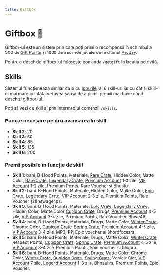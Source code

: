 ```yaml
---
title: Giftbox
---
```


# Giftbox 🎁
Giftbox-ul este un sistem prin care poți primi o recompensă în schimbul a 300 de [Gift Points](./methods.md) și 1800 de secunde jucate de la ultimul [Payday](./payday.md).

Pentru a deschide giftbox-ul folosește comanda `/getgift` la locația potrivită.

## Skills
Sistemul funcționează similar ca și cu [joburile](../joburi/index.md#skill), ai 6 skill-uri iar cu cât ai skill-ul mai mare cu atâta vei avea șansa de a primii premii mai bune când deschizi giftbox-ul.

Poți să vezi ce skill ai prin intermediul comenzii `/skills`.

### Puncte necesare pentru avansarea în skill
- **Skill 2**: 20
- **Skill 3**: 50
- **Skill 4**: 85
- **Skill 5**: 135
- **Skill 6**: 200

### Premii posibile în funcție de skill
- **Skill 1**: bani, B-Hood Points, Materiale, [Rare Crate](./crates.md#rare-crate-📦), Hidden Color, Matte Color, [Rare Crate](./crates.md#epic-crate-📦), [Legendary Crate](./crates.md#legendary-crate-📦), [Premium Account](./account%20upgrades/premium) 1-3 zile, [VIP Account](./account%20upgrades/vip) 1-2 zile, Premium Points, Rare Voucher și Bhuster.
- **Skill 2**: bani, B-Hood Points, Materiale, Hidden Color, Matte Color, [Epic Crate](./crates.md#epic-crate-📦), [Legendary Crate](./crates.md#legendary-crate-📦), [VIP Account](./account%20upgrades/vip) 2-3 zile, Premium Points, Rare Voucher și Bhswagenps.
- **Skill 3**: bani, B-Hood Points, Materiale, [Epic Crate](./crates.md#epic-crate-📦), [Legendary Crate](./crates.md#legendary-crate-📦), Hidden Color, Matte Color  [Cupidon Crate](./crates.md#cupidon-crate-💏), Drugs, [Premium Account](./account%20upgrades/premium) 4-5 zile, [VIP Account](./account%20upgrades/vip) 3-4 zile, Premium Points, Rare Voucher, Bhwe46.
- **Skill 4**: bani, B-Hood Points, Materiale, Drugs, Matte Color, [Winter Crate](./crates.md#winter-crate-❄%EF%B8%8F), Chrome Color, [Cupidon Crate](./crates.md#cupidon-crate-💏), [Spring Crate](./crates.md#spring-crate-🌹), [Premium Account](./account%20upgrades/premium) 4-5 zile, [VIP Account](./account%20upgrades/vip) 3-4 zile, MP3, PP, Epic voucher si Bhordfocusrs.
- **Skill 5**: bani, B-Hood Points, Materiale, Drugs, Matte Color, [Winter Crate](./crates.md#winter-crate-❄%EF%B8%8F), Respect Points, [Cupidon Crate](./crates.md#cupidon-crate-💏), [Spring Crate](./crates.md#spring-crate-🌹), [Premium Account](./account%20upgrades/premium) 4-5 zile, [VIP Account](./account%20upgrades/vip) 3-4 zile, Premium Points, Epic voucher si bhupra.
- **Skill 6**: bani, B-Hood Points, Materiale, Drugs, Matte Color, Chrome Color, [Winter Crate](./crates.md#winter-crate-❄%EF%B8%8F), [Cupidon Crate](./crates.md#cupidon-crate-💏), [Spring Crate](./crates.md#spring-crate-🌹), Vehicle Slot, [VIP Account](./account%20upgrades/vip) 7 zile, [Legend Account](./account%20upgrades/legend) 1-3 zile, Bhnaultrs, Premium Points, Epic Voucher.
